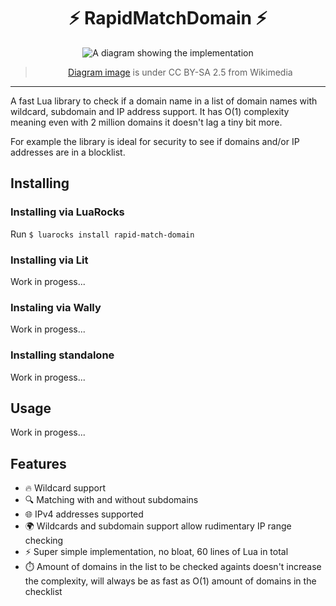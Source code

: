 <div align="center">

# ⚡ RapidMatchDomain ⚡

![A diagram showing the implementation](https://upload.wikimedia.org/wikipedia/commons/d/d2/DNS_schema.svg)
> [Diagram image](https://commons.wikimedia.org/wiki/File:DNS_schema.svg) is under CC BY-SA 2.5 from Wikimedia

</div>

---

A fast Lua library to check if a domain name in a list of domain names with wildcard, subdomain and IP address support.
It has O(1) complexity meaning even with 2 million domains it doesn't lag a tiny bit more.

For example the library is ideal for security to see if domains and/or IP addresses are in a blocklist.

## Installing

### Installing via LuaRocks

Run `$ luarocks install rapid-match-domain`

### Installing via Lit

Work in progess...

### Instaling via Wally

Work in progess...

### Installing standalone

Work in progess...

## Usage

Work in progess...

## Features

- 🔥 Wildcard support
- 🔍 Matching with and without subdomains
- 🌐 IPv4 addresses supported
- 🌍 Wildcards and subdomain support allow rudimentary IP range checking
- ⚡ Super simple implementation, no bloat, 60 lines of Lua in total
- ⏱️ Amount of domains in the list to be checked againts doesn't increase the complexity, will always be as fast as O(1) amount of domains in the checklist
